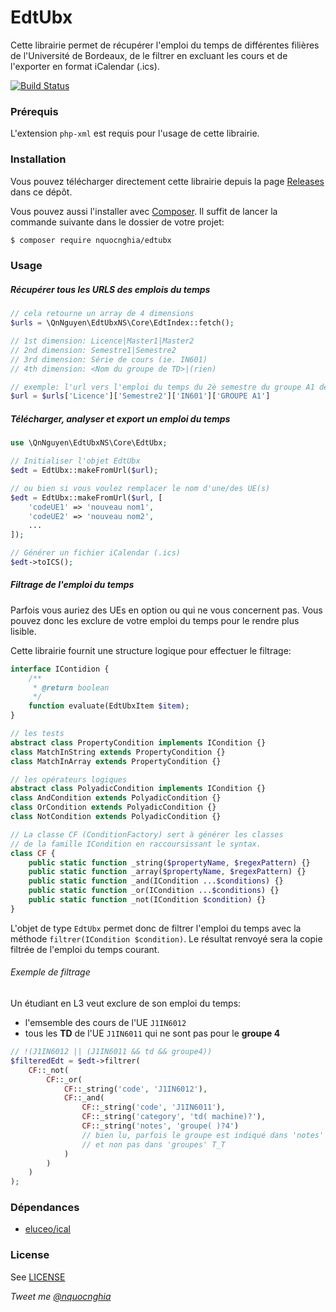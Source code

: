 # EdtUbx
Cette librairie permet de récupérer l'emploi du temps de différentes filières de l'Université de Bordeaux, de le filtrer en excluant les cours et de l'exporter en format iCalendar (.ics).

[![Build Status](https://travis-ci.org/nquocnghia/EdtUbx.svg?branch=master)](https://travis-ci.org/nquocnghia/EdtUbx)

### Prérequis
L'extension `php-xml` est requis pour l'usage de cette librairie.

### Installation

Vous pouvez télécharger directement cette librairie depuis la page [Releases](https://github.com/nquocnghia/EdtUbx/releases) dans ce dépôt.

Vous pouvez aussi l'installer avec [Composer](http://getcomposer.org). Il suffit de lancer la commande suivante dans le dossier de votre projet:

```sh
$ composer require nquocnghia/edtubx
```

### Usage

##### Récupérer tous les URLS des emplois du temps

```php
// cela retourne un array de 4 dimensions
$urls = \QnNguyen\EdtUbxNS\Core\EdtIndex::fetch(); 

// 1st dimension: Licence|Master1|Master2
// 2nd dimension: Semestre1|Semestre2
// 3rd dimension: Série de cours (ie. IN601)
// 4th dimension: <Nom du groupe de TD>|(rien)

// exemple: l'url vers l'emploi du temps du 2è semestre du groupe A1 de la Licence Informatique (IN601)
$url = $urls['Licence']['Semestre2']['IN601']['GROUPE A1']
```

##### Télécharger, analyser et export un emploi du temps

```php
use \QnNguyen\EdtUbxNS\Core\EdtUbx;

// Initialiser l'objet EdtUbx
$edt = EdtUbx::makeFromUrl($url);

// ou bien si vous voulez remplacer le nom d'une/des UE(s)
$edt = EdtUbx::makeFromUrl($url, [
    'codeUE1' => 'nouveau nom1',
    'codeUE2' => 'nouveau nom2',
    ...
]);

// Générer un fichier iCalendar (.ics)
$edt->toICS();
```

##### Filtrage de l'emploi du temps
Parfois vous auriez des UEs en option ou qui ne vous concernent pas. Vous pouvez donc les exclure de votre emploi du temps pour le rendre plus lisible.

Cette librairie fournit une structure logique pour effectuer le filtrage:

```php
interface IContidion {
    /**
     * @return boolean
     */
    function evaluate(EdtUbxItem $item);
}

// les tests
abstract class PropertyCondition implements ICondition {}
class MatchInString extends PropertyCondition {}
class MatchInArray extends PropertyCondition {}

// les opérateurs logiques
abstract class PolyadicCondition implements ICondition {}
class AndCondition extends PolyadicCondition {}
class OrCondition extends PolyadicCondition {}
class NotCondition extends PolyadicCondition {}

// La classe CF (ConditionFactory) sert à générer les classes
// de la famille ICondition en raccoursissant le syntax.
class CF {
    public static function _string($propertyName, $regexPattern) {}
    public static function _array($propertyName, $regexPattern) {}
    public static function _and(ICondition ...$conditions) {}
    public static function _or(ICondition ...$conditions) {}
    public static function _not(ICondition $condition) {}
}
```

L'objet de type `EdtUbx` permet donc de filtrer l'emploi du temps avec la méthode `filtrer(ICondition $condition)`. Le résultat renvoyé sera la copie filtrée de l'emploi du temps courant.

###### Exemple de filtrage

Un étudiant en L3 veut exclure de son emploi du temps:
* l'emsemble des cours de l'UE `J1IN6012`
* tous les **TD** de l'UE `J1IN6011` qui ne sont pas pour le **groupe 4**

```php
// !(J1IN6012 || (J1IN6011 && td && groupe4))
$filteredEdt = $edt->filtrer(
    CF::_not(
        CF::_or(
            CF::_string('code', 'J1IN6012'),
            CF::_and(
                CF::_string('code', 'J1IN6011'),
                CF::_string('category', 'td( machine)?'),
                CF::_string('notes', 'groupe( )?4')
                // bien lu, parfois le groupe est indiqué dans 'notes'
                // et non pas dans 'groupes' T_T
            )
        )
    )
);
```

### Dépendances
- [eluceo/ical](https://github.com/markuspoerschke/iCal)

### License
See [LICENSE](LICENSE)

_Tweet me [@nquocnghia](https://twitter.com/nquocnghia "nquocnghia on twitter")_
